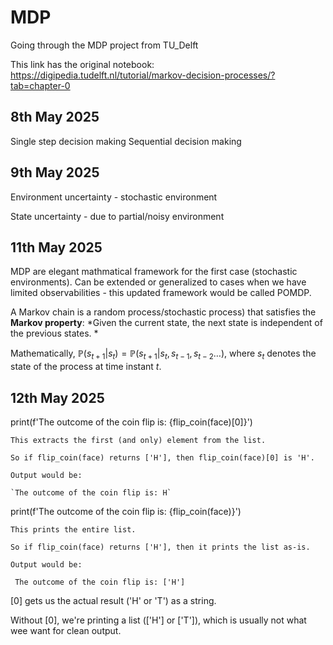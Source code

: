 # MDP
Going through the MDP project from TU_Delft



This link has the original notebook: https://digipedia.tudelft.nl/tutorial/markov-decision-processes/?tab=chapter-0

## 8th May 2025 
Single step decision making 
Sequential decision making

## 9th May 2025
Environment uncertainty  - stochastic environment

State uncertainty - due to partial/noisy environment

## 11th May 2025

MDP are elegant mathmatical framework for the first case (stochastic environments). Can be extended or generalized to cases when we have limited observabilities - this updated framework would be called POMDP.

A Markov chain is a random process/stochastic process) that satisfies the **Markov property**: *Given the current state, the next state is independent of the previous states. *

Mathematically, $\mathbb{P}(s_{t+1} | s_{t}) = \mathbb{P}(s_{t+1} | s_{t}, s_{t-1}, s_{t-2} \ldots)$, where $s_t$ denotes the state of the process at time instant $t$.


## 12th May 2025 

print(f'The outcome of the coin flip is: {flip_coin(face)[0]}')

    This extracts the first (and only) element from the list.

    So if flip_coin(face) returns ['H'], then flip_coin(face)[0] is 'H'.

    Output would be:   
    
    `The outcome of the coin flip is: H`


print(f'The outcome of the coin flip is: {flip_coin(face)}')

    This prints the entire list.

    So if flip_coin(face) returns ['H'], then it prints the list as-is.

    Output would be:

   ` The outcome of the coin flip is: ['H']`


   [0] gets us the actual result ('H' or 'T') as a string.

 Without [0], we're printing a list (['H'] or ['T']), which is usually not what wee want for clean output.
